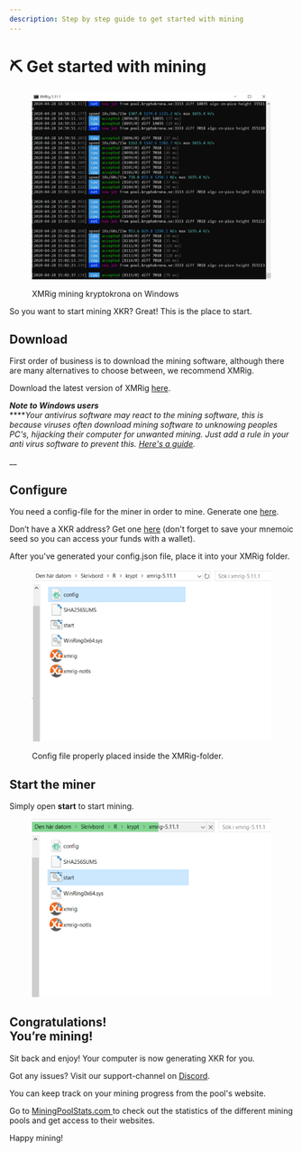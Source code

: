 ```yaml
---
description: Step by step guide to get started with mining
---
```


# ⛏ Get started with mining

<figure><img src="../../.gitbook/assets/xmrig-600x467.png" alt=""><figcaption><p>XMRig mining kryptokrona on Windows</p></figcaption></figure>

So you want to start mining XKR? Great! This is the place to start.

## Download

First order of business is to download the mining software, although there are many alternatives to choose between, we recommend XMRig.

Download the latest version of XMRig [here](https://github.com/xmrig/xmrig/releases/latest).

_**Note to Windows users**_\
****_Your antivirus software may react to the mining software, this is because viruses often download mining software to unknowing peoples PC's, hijacking their computer for unwanted mining. Just add a rule in your anti virus software to prevent this._ [_Here's a guide_](https://www.nicehash.com/blog/post/exclude-nicehash-miner-from-windows-defender-immediately)_._

__

## Configure

You need a config-file for the miner in order to mine. Generate one [here](https://www.kryptokrona.org/en/mining).

Don’t have a XKR address? Get one [here](https://explorer.kryptokrona.se/tools.html) (don't forget to save your mnemoic seed so you can access your funds with a wallet).

After you've generated your config.json file, place it into your XMRig folder.

<figure><img src="../../.gitbook/assets/cfgmap-600x433.png" alt=""><figcaption><p>Config file properly placed inside the XMRig-folder.</p></figcaption></figure>

## Start the miner

Simply open **start** to start mining.

<figure><img src="../../.gitbook/assets/startmap-600x447.png" alt=""><figcaption></figcaption></figure>

Congratulations!\
You’re mining!
--------------

Sit back and enjoy! Your computer is now generating XKR for you.

Got any issues? Visit our support-channel on [Discord](https://chat.kryptokrona.se/).

You can keep track on your mining progress from the pool's website.



Go to [MiningPoolStats.com ](https://miningpoolstats.stream/kryptokrona)to check out the statistics of the different mining pools and get access to their websites.

Happy mining!
